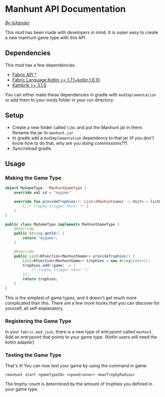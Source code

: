 # Manhunt API Documentation
[*By isXander*](https://github.com/isXander)

This mod has been made with developers in mind. It is super easy to create a
new manhunt game type with this API.

## Dependencies
This mod has a few dependencies.
* [Fabric API *](https://www.curseforge.com/minecraft/mc-mods/fabric-api)
* [Fabric Language Kotlin >= 1.7.1+kotlin.1.6.10](https://www.curseforge.com/minecraft/mc-mods/fabric-language-kotlin)
* [Kambrik >= 3.1.0](https://www.curseforge.com/minecraft/mc-mods/kambrik)

You can either make these dependencies in gradle with `modImplementation` or add them to your mods
folder in your run directory.

## Setup
* Create a new folder called `libs` and put the Manhunt jar in there. Rename the jar to `manhunt.jar`
* In gradle add a `modImplementation` dependency to that jar
(if you don't know how to do that, why are you doing commissions??).
* Sync/reload gradle.

## Usage
### Making the Game Type
```kotlin
object MyGameType : ManhuntGameType {
    override val id = "mygame"

    override fun provideTrophies(): List<(ManhuntGame) -> Unit> = listOf(
        { /* trophy trigger here! */ }
    )
}
```
```java
public class MyGameType implements ManhuntGameType {
    @Override
    public String getId() {
        return "mygame";
    }

    @Override
    public List<KFunction<ManhuntGame>> provideTrophies() {
        List<KFunction<ManhuntGame>> trophies = new ArrayList<>();
        trophies.add((game) -> {
            /* trophy trigger here! */
        });
        return trophies;
    }
}
```
This is the simplest of game types, and it doesn't get much more complicated than this.
There are a few more hooks that you can discover for yourself, all self-explanatory.

### Registering the Game Type
In your `fabric.mod.json`, there is a new type of entrypoint called `manhunt`.
Add an entrypoint that points to your game type.
(Kotlin users will need the kotlin adapter)

### Testing the Game Type
That's it! You can now test your game by using the command in game.

`/manhunt start <gameTypeId> <speedrunner> <maxTrophyRadius>`

The trophy count is determined by the amount of trophies you defined in your game type.
